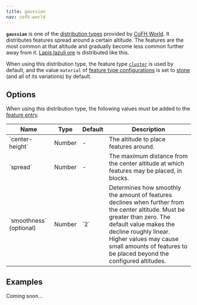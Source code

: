 ```yaml
---
title: gaussian
nav: cofh-world
---
```


**`gaussian`** is one of the [distribution
types](/docs/cofh-world/world-generator-configuration/distribution-types/)
provided by [CoFH World](/docs/cofh-world/). It distributes features spread
around a certain altitude. The features are the most common at that altitude and
gradually become less common further away from it. [Lapis lazuli
ore](https://minecraft.gamepedia.com/Lapis_Lazuli_Ore) is distributed like this.

When using this distribution type, the feature type
[`cluster`](/docs/cofh-world/world-generator-configuration/feature-types/cluster/)
is used by default, and the value `material` of [feature type
configurations](/docs/cofh-world/world-generator-configuration/feature-format/#feature-type-configuration)
is set to [stone](https://minecraft.gamepedia.com/Stone) (and all of its
variations) by default.


Options
-------

When using this distribution type, the following values must be added to the
[feature
entry](/docs/cofh-world/world-generator-configuration/feature-format/#features).

<div class="uk-overflow-container">
    <table class="uk-table uk-table-striped uk-text-small">
        <thead>
            <tr>
                <th>Name</th>
                <th>Type</th>
                <th>Default</th>
                <th>Description</th>
            </tr>
        </thead>
        <tbody>
            <tr>
                <td markdown="span">`center-height`</td>
                <td markdown="span">Number</td>
                <td markdown="span">-</td>
                <td markdown="span">
                    The altitude to place features around.
                </td>
            </tr>
            <tr>
                <td markdown="span">`spread`</td>
                <td markdown="span">Number</td>
                <td markdown="span">-</td>
                <td markdown="span">
                    The maximum distance from the center altitude at which
                    features may be placed, in blocks.
                </td>
            </tr>
            <tr>
                <td markdown="span">`smoothness` (optional)</td>
                <td markdown="span">Number</td>
                <td markdown="span">`2`</td>
                <td markdown="span">
                    Determines how smoothly the amount of features declines when
                    further from the center altitude. Must be greater than zero.
                    The default value makes the decline roughly linear. Higher
                    values may cause small amounts of features to be placed
                    beyond the configured altitudes.
                </td>
            </tr>
        </tbody>
    </table>
</div>


Examples
--------

Coming soon...
